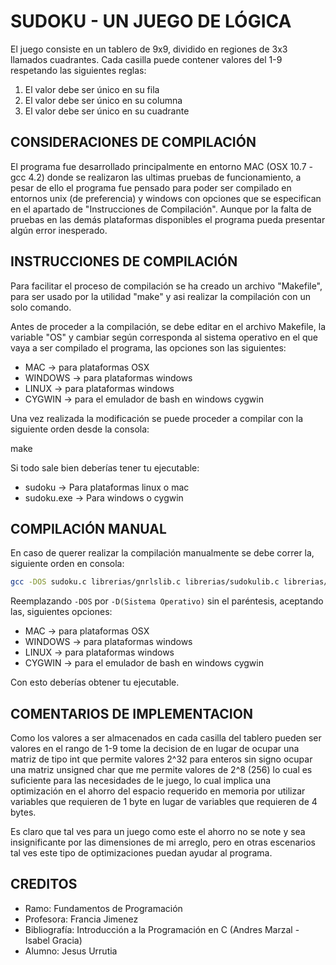 # SUDOKU - UN JUEGO DE LÓGICA

El juego consiste en un tablero de 9x9, dividido en regiones de 3x3 llamados
cuadrantes. Cada casilla puede contener valores del 1-9 respetando las
siguientes reglas:

1. El valor debe ser único en su fila
2. El valor debe ser único en su columna
3. El valor debe ser único en su cuadrante

## CONSIDERACIONES DE COMPILACIÓN

El programa fue desarrollado principalmente en entorno MAC (OSX 10.7 - gcc 4.2)
donde se realizaron las ultimas pruebas de funcionamiento, a pesar de ello el
programa fue pensado para poder ser compilado en entornos unix (de preferencia)
y windows con opciones que se especifican en el apartado de "Instrucciones de
Compilación". Aunque por la falta de pruebas en las demás plataformas
disponibles el programa pueda presentar algún error inesperado.

## INSTRUCCIONES DE COMPILACIÓN

Para facilitar el proceso de compilación se ha creado un archivo "Makefile",
para ser usado por la utilidad "make" y asi realizar la compilación con un
solo comando.

Antes de proceder a la compilación, se debe editar en el archivo Makefile,
la variable "OS" y cambiar según corresponda al sistema operativo en el que
vaya a ser compilado el programa, las opciones son las siguientes:

- MAC -> para plataformas OSX
- WINDOWS -> para plataformas windows
- LINUX -> para plataformas windows
- CYGWIN -> para el emulador de bash en windows cygwin

Una vez realizada la modificación se puede proceder a compilar con la siguiente
orden desde la consola:

make

Si todo sale bien deberías tener tu ejecutable:

- sudoku -> Para plataformas linux o mac
- sudoku.exe -> Para windows o cygwin

## COMPILACIÓN MANUAL

En caso de querer realizar la compilación manualmente se debe correr la,
siguiente orden en consola:

```sh
gcc -DOS sudoku.c librerias/gnrlslib.c librerias/sudokulib.c librerias/printlib.c librerias/mistrlib.c -o sudoku
```

Reemplazando `-DOS` por `-D(Sistema Operativo)` sin el paréntesis, aceptando las,
siguientes opciones:

- MAC -> para plataformas OSX
- WINDOWS -> para plataformas windows
- LINUX -> para plataformas windows
- CYGWIN -> para el emulador de bash en windows cygwin

Con esto deberías obtener tu ejecutable.

## COMENTARIOS DE IMPLEMENTACION

Como los valores a ser almacenados en cada casilla del tablero pueden ser
valores en el rango de 1-9 tome la decision de en lugar de ocupar una matriz
de tipo int que permite valores 2^32 para enteros sin signo ocupar una matriz
unsigned char que me permite valores de 2^8 (256) lo cual es suficiente para
las necesidades de le juego, lo cual implica una optimización en el ahorro del
espacio requerido en memoria por utilizar variables que requieren de 1 byte en
lugar de variables que requieren de 4 bytes.

Es claro que tal ves para un juego como este el ahorro no se note y sea
insignificante por las dimensiones de mi arreglo, pero en otras escenarios
tal ves este tipo de optimizaciones puedan ayudar al programa.

## CREDITOS

- Ramo: Fundamentos de Programación
- Profesora: Francia Jimenez
- Bibliografía: Introducción a la Programación en C (Andres Marzal - Isabel Gracia)
- Alumno: Jesus Urrutia
